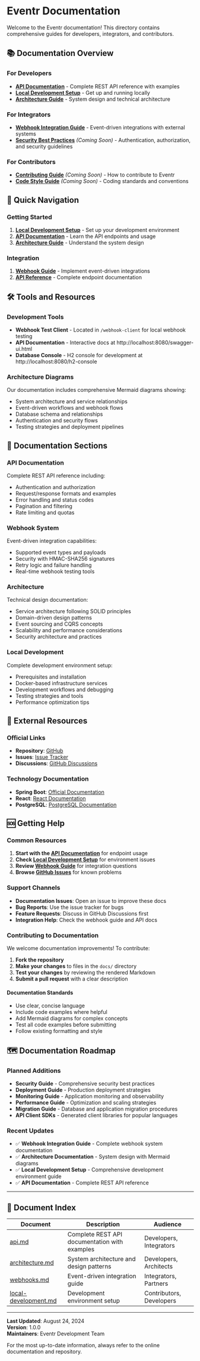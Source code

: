 # Eventr Documentation

Welcome to the Eventr documentation! This directory contains comprehensive guides for developers, integrators, and contributors.

## 📚 Documentation Overview

### For Developers
- **[API Documentation](api.md)** - Complete REST API reference with examples
- **[Local Development Setup](local-development.md)** - Get up and running locally
- **[Architecture Guide](architecture.md)** - System design and technical architecture

### For Integrators  
- **[Webhook Integration Guide](webhooks.md)** - Event-driven integrations with external systems
- **[Security Best Practices](security.md)** *(Coming Soon)* - Authentication, authorization, and security guidelines

### For Contributors
- **[Contributing Guide](../CONTRIBUTING.md)** *(Coming Soon)* - How to contribute to Eventr
- **[Code Style Guide](code-style.md)** *(Coming Soon)* - Coding standards and conventions

## 🚀 Quick Navigation

### Getting Started
1. **[Local Development Setup](local-development.md)** - Set up your development environment
2. **[API Documentation](api.md)** - Learn the API endpoints and usage
3. **[Architecture Guide](architecture.md)** - Understand the system design

### Integration
1. **[Webhook Guide](webhooks.md)** - Implement event-driven integrations
2. **[API Reference](api.md#api-endpoints)** - Complete endpoint documentation

## 🛠️ Tools and Resources

### Development Tools
- **Webhook Test Client** - Located in `/webhook-client` for local webhook testing
- **API Documentation** - Interactive docs at http://localhost:8080/swagger-ui.html
- **Database Console** - H2 console for development at http://localhost:8080/h2-console

### Architecture Diagrams
Our documentation includes comprehensive Mermaid diagrams showing:
- System architecture and service relationships
- Event-driven workflows and webhook flows  
- Database schema and relationships
- Authentication and security flows
- Testing strategies and deployment pipelines

## 📖 Documentation Sections

### API Documentation
Complete REST API reference including:
- Authentication and authorization
- Request/response formats and examples
- Error handling and status codes
- Pagination and filtering
- Rate limiting and quotas

### Webhook System
Event-driven integration capabilities:
- Supported event types and payloads
- Security with HMAC-SHA256 signatures
- Retry logic and failure handling
- Real-time webhook testing tools

### Architecture
Technical design documentation:
- Service architecture following SOLID principles
- Domain-driven design patterns
- Event sourcing and CQRS concepts
- Scalability and performance considerations
- Security architecture and practices

### Local Development
Complete development environment setup:
- Prerequisites and installation
- Docker-based infrastructure services
- Development workflows and debugging
- Testing strategies and tools
- Performance optimization tips

## 🔗 External Resources

### Official Links
- **Repository**: [GitHub](https://github.com/jpwhite3/eventr)
- **Issues**: [Issue Tracker](https://github.com/jpwhite3/eventr/issues)
- **Discussions**: [GitHub Discussions](https://github.com/jpwhite3/eventr/discussions)

### Technology Documentation
- **Spring Boot**: [Official Documentation](https://spring.io/projects/spring-boot)
- **React**: [React Documentation](https://reactjs.org/docs)
- **PostgreSQL**: [PostgreSQL Documentation](https://www.postgresql.org/docs/)

## 🆘 Getting Help

### Common Resources
1. **Start with the [API Documentation](api.md)** for endpoint usage
2. **Check [Local Development Setup](local-development.md)** for environment issues
3. **Review [Webhook Guide](webhooks.md)** for integration questions
4. **Browse [GitHub Issues](https://github.com/jpwhite3/eventr/issues)** for known problems

### Support Channels
- **Documentation Issues**: Open an issue to improve these docs
- **Bug Reports**: Use the issue tracker for bugs
- **Feature Requests**: Discuss in GitHub Discussions first
- **Integration Help**: Check the webhook guide and API docs

### Contributing to Documentation
We welcome documentation improvements! To contribute:

1. **Fork the repository**
2. **Make your changes** to files in the `docs/` directory  
3. **Test your changes** by reviewing the rendered Markdown
4. **Submit a pull request** with a clear description

#### Documentation Standards
- Use clear, concise language
- Include code examples where helpful
- Add Mermaid diagrams for complex concepts
- Test all code examples before submitting
- Follow existing formatting and style

## 🗺️ Documentation Roadmap

### Planned Additions
- **Security Guide** - Comprehensive security best practices
- **Deployment Guide** - Production deployment strategies  
- **Monitoring Guide** - Application monitoring and observability
- **Performance Guide** - Optimization and scaling strategies
- **Migration Guide** - Database and application migration procedures
- **API Client SDKs** - Generated client libraries for popular languages

### Recent Updates
- ✅ **Webhook Integration Guide** - Complete webhook system documentation
- ✅ **Architecture Documentation** - System design with Mermaid diagrams  
- ✅ **Local Development Setup** - Comprehensive development environment guide
- ✅ **API Documentation** - Complete REST API reference

---

## 📝 Document Index

| Document | Description | Audience |
|----------|-------------|----------|
| [api.md](api.md) | Complete REST API documentation with examples | Developers, Integrators |
| [architecture.md](architecture.md) | System architecture and design patterns | Developers, Architects |
| [webhooks.md](webhooks.md) | Event-driven integration guide | Integrators, Partners |
| [local-development.md](local-development.md) | Development environment setup | Contributors, Developers |

---

**Last Updated**: August 24, 2024  
**Version**: 1.0.0  
**Maintainers**: Eventr Development Team

For the most up-to-date information, always refer to the online documentation and repository.